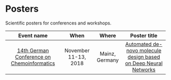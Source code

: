 # Posters
Scientific posters for conferences and workshops.

| Event name                                   | When                  | Where             | Poster title                                                      |
| :------------------------------------------: | :--------------------: | :--------------: | :---------------------------------------------------------------: |
|[14th German Conference on Chemoinformatics](https://veranstaltungen.gdch.de/tms/frontend/index.cfm?l=8085&modus=) | November 11-13, 2018 | Mainz, Germany | [Automated de-novo molecule design based on Deep Neural Networks](gcc18/GCC18_poster.pdf) |
